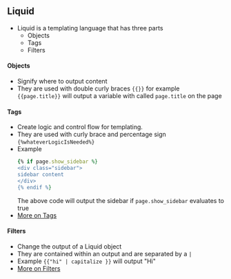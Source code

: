 ## Liquid
- Liquid is a templating language that has three parts
    - Objects
    - Tags
    - Filters

#### Objects
- Signify where to output content
- They are used with double curly braces
    `{{}}` for example `{{page.title}}` will output a variable with called `page.title` on the page

#### Tags
- Create logic and control flow for templating.
- They are used with curly brace and percentage sign
    `{%whateverLogicIsNeeded%}` 
- Example 
    ```Ruby
    {% if page.show_sidebar %}
  <div class="sidebar">
    sidebar content
  </div>
    {% endif %}
    ```
    The above code will output the sidebar if `page.show_sidebar` evaluates to true
- [More on Tags](https://jekyllrb.com/docs/liquid/tags/)

#### Filters
- Change the output of a Liquid object
- They are contained within an output and are separated by a `|`
- Example `{{"hi" | capitalize }}` will output "Hi"
- [More on Filters](https://jekyllrb.com/docs/liquid/filters/)
